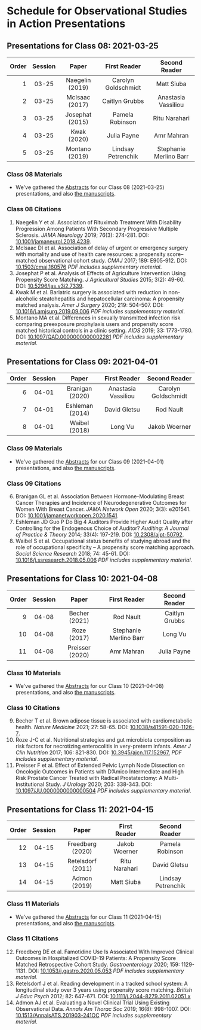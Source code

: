 # Schedule for Observational Studies in Action Presentations

## Presentations for Class 08: 2021-03-25

Order | Session | Paper | First Reader | Second Reader | 
--: | :----------: | :-------------: | :----------------: | :-----------:
1 | 03-25 | Naegelin (2019) | Carolyn Goldschmidt | Matt Siuba 
2 | 03-25 | McIsaac (2017) | Caitlyn Grubbs | Anastasia Vassiliou
3 | 03-25 | Josephat (2015) | Pamela Robinson | Ritu Narahari
4 | 03-25 | Kwak (2020) | Julia Payne | Amr Mahran
5 | 03-25 | Montano (2019) | Lindsay Petrenchik | Stephanie Merlino Barr

### Class 08 Materials

- We've gathered the [Abstracts](https://github.com/THOMASELOVE/500-2021/blob/master/osia/materials/abstracts_class08.pdf) for our Class 08 (2021-03-25) presentations, and also [the manuscripts](https://github.com/THOMASELOVE/500-2021/blob/master/osia/materials/class08_full.pdf).

### Class 08 Citations

1. Naegelin Y et al. Association of Rituximab Treatment With Disability Progression Among Patients With Secondary Progressive Multiple Sclerosis. *JAMA Neurology* 2019; 76(3): 274-281. DOI: [10.1001/jamaneurol.2018.4239](https://doi.org/10.1001/jamaneurol.2018.4239).
2. McIsaac DI et al. Association of delay of urgent or emergency surgery with mortality and use of health care resources: a propensity score–matched observational cohort study. *CMAJ* 2017; 189: E905-912. DOI: [10.1503/cmaj.160576](https://doi.org/10.1503/cmaj.160576) *PDF includes supplementary material*.
3. Josephat P et al. Analysis of Effects of Agriculture Intervention Using Propensity Score Matching. *J Agricultural Studies* 2015; 3(2): 49-60. DOI: [10.5296/jas.v3i2.7339](https://doi.org/10.5296/jas.v3i2.7339).
4. Kwak M et al. Bariatric surgery is associated with reduction in non-alcoholic steatohepatitis and hepatocellular carcinoma: A propensity matched analysis. *Amer J Surgery* 2020; 219: 504-507. DOI: [10.1016/j.amjsurg.2019.09.006](https://doi.org/10.1016/j.amjsurg.2019.09.006) *PDF includes supplementary material*.
5. Montano MA et al. Differences in sexually transmitted infection risk comparing preexposure prophylaxis users and propensity score matched historical controls in a clinic setting. *AIDS* 2019; 33: 1773-1780. DOI: [10.1097/QAD.0000000000002281](https://doi.org/10.1097/QAD.0000000000002281) *PDF includes supplementary material*.

## Presentations for Class 09: 2021-04-01

Order | Session | Paper | First Reader | Second Reader | 
--: | :----------: | :-------------: | :----------------: | :-----------:
6 | 04-01 | Branigan (2020) | Anastasia Vassiliou | Carolyn Goldschmidt
7 | 04-01 | Eshleman (2014) | David Gletsu | Rod Nault
8 | 04-01 | Waibel (2018) | Long Vu | Jakob Woerner

### Class 09 Materials

- We've gathered the [Abstracts](https://github.com/THOMASELOVE/500-2021/blob/master/osia/materials/abstracts_class09.pdf) for our Class 09 (2021-04-01) presentations, and also [the manuscripts](https://github.com/THOMASELOVE/500-2021/blob/master/osia/materials/class09_full.pdf).

### Class 09 Citations

6. Branigan GL et al. Association Between Hormone-Modulating Breast Cancer Therapies and Incidence of Neurodegenerative Outcomes for Women With Breast Cancer. *JAMA Network Open* 2020; 3(3): e201541. DOI: [10.1001/jamanetworkopen.2020.1541](https://doi.org/10.1001/jamanetworkopen.2020.1541).
7. Eshleman JD Guo P Do Big 4 Auditors Provide Higher Audit Quality after Controlling for the Endogenous Choice of Auditor? *Auditing: A Journal of Practice & Theory* 2014; 33(4): 197-219. DOI: [10.2308/ajpt-50792](https://doi.org/10.2308/ajpt-50792).
8. Waibel S et al. Occupational status benefits of studying abroad and the role of occupational specificity – A propensity score matching approach. *Social Science Research* 2018; 74: 45-61. DOI: [10.1016/j.ssresearch.2018.05.006](https://doi.org/10.1016/j.ssresearch.2018.05.006) *PDF includes supplementary material*.

## Presentations for Class 10: 2021-04-08

Order | Session | Paper | First Reader | Second Reader | 
--: | :----------: | :-------------: | :----------------: | :-----------:
9 | 04-08 | Becher (2021) | Rod Nault | Caitlyn Grubbs
10 | 04-08 | Roze (2017) | Stephanie Merlino Barr | Long Vu  
11 | 04-08 | Preisser (2020) | Amr Mahran | Julia Payne

### Class 10 Materials

- We've gathered the [Abstracts](https://github.com/THOMASELOVE/500-2021/blob/master/osia/materials/abstracts_class10.pdf) for our Class 10 (2021-04-08) presentations, and also [the manuscripts](https://github.com/THOMASELOVE/500-2021/blob/master/osia/materials/class10_full.pdf).

### Class 10 Citations

9. Becher T et al. Brown adipose tissue is associated with cardiometabolic health. *Nature Medicine* 2021; 27: 58-65. DOI: [10.1038/s41591-020-1126-7](https://doi.org/10.1038/s41591-020-1126-7).
10. Roze J-C et al. Nutritional strategies and gut microbiota composition as risk factors for necrotizing enterocolitis in very-preterm infants. *Amer J Clin Nutrition* 2017; 106: 821-830. DOI: [10.3945/ajcn.117.152967.](https://doi.org/10.3945/ajcn.117.152967.) *PDF includes supplementary material*.
11. Preisser F et al. Effect of Extended Pelvic Lymph Node Dissection on Oncologic Outcomes in Patients with D’Amico Intermediate and High Risk Prostate Cancer Treated with Radical Prostatectomy: A Multi-Institutional Study. *J Urology* 2020; 203: 338-343. DOI: [10.1097/JU.0000000000000504](https://doi.org/10.1097/JU.0000000000000504) *PDF includes supplementary material*. 

## Presentations for Class 11: 2021-04-15

Order | Session | Paper | First Reader | Second Reader | 
--: | :----------: | :-------------: | :----------------: | :-----------:
12 | 04-15 | Freedberg (2020) | Jakob Woerner | Pamela Robinson
13 | 04-15 | Retelsdorf (2011) | Ritu Narahari | David Gletsu
14 | 04-15 | Admon (2019) | Matt Siuba | Lindsay Petrenchik

### Class 11 Materials

- We've gathered the [Abstracts](https://github.com/THOMASELOVE/500-2021/blob/master/osia/materials/abstracts_class11.pdf) for our Class 11 (2021-04-15) presentations, and also [the manuscripts](https://github.com/THOMASELOVE/500-2021/blob/master/osia/materials/class11_full.pdf).

### Class 11 Citations

12. Freedberg DE et al. Famotidine Use Is Associated With Improved Clinical Outcomes in Hospitalized COVID-19 Patients: A Propensity Score Matched Retrospective Cohort Study. *Gastroenterology* 2020; 159: 1129-1131. DOI: [10.1053/j.gastro.2020.05.053](https://doi.org/10.1053/j.gastro.2020.05.053) *PDF includes supplementary material*.
13. Retelsdorf J et al. Reading development in a tracked school system: A longitudinal study over 3 years using propensity score matching. *British J Educ Psych* 2012; 82: 647-671. DOI: [10.1111/j.2044-8279.2011.02051.x](https://doi.org/10.1111/j.2044-8279.2011.02051.x)
14. Admon AJ et al. Evaluating a Novel Clinical Trial Using Existing Observational Data. *Annals Am Thorac Soc* 2019; 16(8): 998-1007. DOI: [10.1513/AnnalsATS.201903-241OC](https://doi.org/10.1513/AnnalsATS.201903-241OC) *PDF includes supplementary material*.
